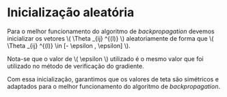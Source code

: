 # Inicialização aleatória

Para o melhor funcionamento do algoritmo de _backpropagation_ devemos inicializar os vetores
\\( \Theta _{ij} ^{(l)} \\) aleatoriamente de forma que \\( \Theta _{ij} ^{(l)} \in [- \epsilon , \epsilon] \\).

Nota-se que o valor de \\( \epsilon \\) utilizado é o mesmo valor que foi utilizado no método de verificação do
gradiente.

Com essa inicialização, garantimos que os valores de teta são simétricos e adaptados para o melhor
funcionamento do algoritmo de _backpropagation_.
